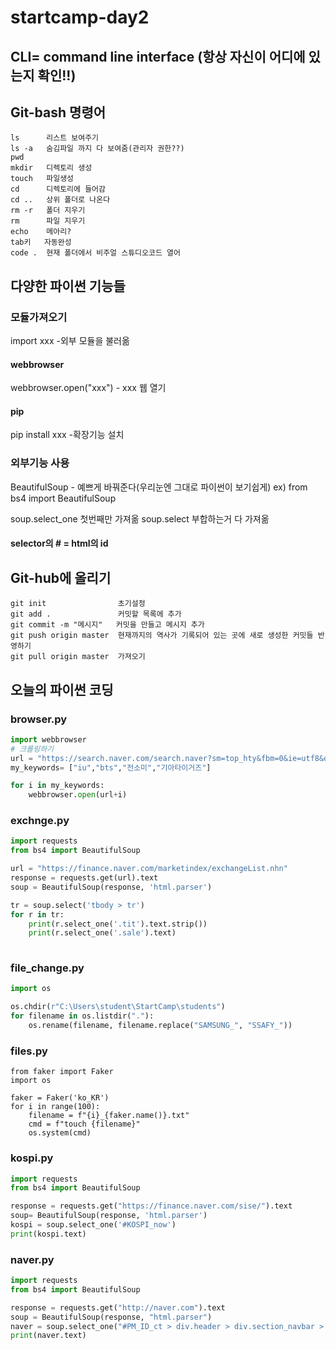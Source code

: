 # startcamp-day2
## CLI= command line interface   (항상 자신이 어디에 있는지 확인!!)
## Git-bash 명령어
	ls 	  	리스트 보여주기
	ls -a	숨김파일 까지 다 보여줌(관리자 권한??)
	pwd
	mkdir	디렉토리 생성
	touch 	파일생성
	cd		디렉토리에 들어감
	cd .. 	상위 폴더로 나온다
	rm -r	폴더 지우기
	rm		파일 지우기
	echo 	메아리?
	tab키   자동완성
	code .	현재 폴더에서 비주얼 스튜디오코드 열어
## 다양한 파이썬 기능들
### 모듈가져오기
import xxx -외부 모듈을 불러옮
#### webbrowser  
webbrowser.open("xxx") - xxx 웹 열기
#### pip
pip install xxx -확장기능 설치

### 외부기능 사용
BeautifulSoup - 예쁘게 바꿔준다(우리눈엔 그대로 파이썬이 보기쉽게)
	ex)	from bs4 import BeautifulSoup

soup.select_one 	첫번째만 가져옮
soup.select		      부합하는거 다 가져옮
#### selector의 # = html의 id #

## 	Git-hub에 올리기
	git init				초기설정
	git add . 				커밋할 목록에 추가
	git commit -m "메시지"   커밋을 만들고 메시지 추가
	git push origin master	현재까지의 역사가 기록되어 있는 곳에 새로 생성한 커밋들 반영하기
	git pull origin master	가져오기

## 오늘의 파이썬 코딩
### browser.py

```python
import webbrowser
# 크롤링하기
url = "https://search.naver.com/search.naver?sm=top_hty&fbm=0&ie=utf8&query="
my_keywords= ["iu","bts","전소미","기아타이거즈"]

for i in my_keywords:
    webbrowser.open(url+i)
```

### exchnge.py

```python
import requests
from bs4 import BeautifulSoup

url = "https://finance.naver.com/marketindex/exchangeList.nhn"
response = requests.get(url).text
soup = BeautifulSoup(response, 'html.parser')

tr = soup.select('tbody > tr')
for r in tr:
    print(r.select_one('.tit').text.strip())
    print(r.select_one('.sale').text)
    

```

### file_change.py

```python
import os

os.chdir(r"C:\Users\student\StartCamp\students")
for filename in os.listdir("."):
    os.rename(filename, filename.replace("SAMSUNG_", "SSAFY_"))

```

### files.py

```phthon
from faker import Faker
import os

faker = Faker('ko_KR')
for i in range(100):
    filename = f"{i}_{faker.name()}.txt"
    cmd = f"touch {filename}"
    os.system(cmd)
```

### kospi.py

```python
import requests
from bs4 import BeautifulSoup

response = requests.get("https://finance.naver.com/sise/").text
soup= BeautifulSoup(response, 'html.parser')
kospi = soup.select_one('#KOSPI_now')
print(kospi.text)

```

### naver.py

```python
import requests
from bs4 import BeautifulSoup

response = requests.get("http://naver.com").text
soup = BeautifulSoup(response, "html.parser")
naver = soup.select_one("#PM_ID_ct > div.header > div.section_navbar > div.area_hotkeyword.PM_CL_realtimeKeyword_base > div.ah_list.PM_CL_realtimeKeyword_list_base > ul:nth-child(5) > li:nth-child(1) > a.ah_a > span.ah_k")
print(naver.text)
```

